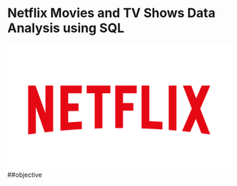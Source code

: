 # Netflix Movies and TV Shows Data Analysis using SQL

![Netflix Logo](https://github.com/Kishan-07hub/Netfkix_SQL_Project/blob/main/Logo.png)
##objective

